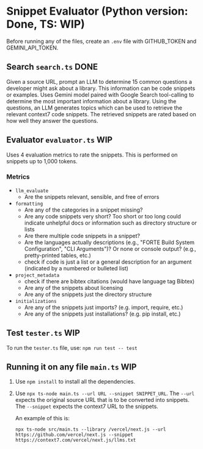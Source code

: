 # Snippet Evaluator (Python version: Done, TS: WIP)

Before running any of the files, create an `.env` file with GITHUB_TOKEN and GEMINI_API_TOKEN. 


## Search `search.ts` **DONE**
Given a source URL, prompt an LLM to determine 15 common questions a developer might ask about a library. This information can be code snippets or examples. Uses Gemini model paired with Google Search tool-calling to determine the most important information about a library. Using the questions, an LLM generates topics which can be used to retrieve the relevant context7 code snippets. The retrieved snippets are rated based on how well they answer the questions.

## Evaluator `evaluator.ts` **WIP**
Uses 4 evaluation metrics to rate the snippets. This is performed on snippets up to 1,000 tokens.  

### Metrics
* `llm_evaluate`
    * Are the snippets relevant, sensible, and free of errors
* `formatting`
    * Are any of the categories in a snippet missing?
    * Are any code snippets very short? Too short or too long could indicate unhelpful docs or information such as directory structure or lists
    * Are there multiple code snippets in a snippet?
    * Are the languages actually descriptions (e.g., "FORTE Build System Configuration", "CLI Arguments")? Or none or console output? (e.g., pretty-printed tables, etc.)
    * check if code is just a list or a general description for an argument (indicated by a numbered or bulleted list)
* `project_metadata`
    * check if there are bibtex citations (would have language tag Bibtex)
    * Are any of the snippets about licensing
    * Are any of the snippets just the directory structure
* `initializations`
    * Are any of the snippets just imports? (e.g. import, require, etc.)
    * Are any of the snippets just installations? (e.g. pip install, etc.)

## Test `tester.ts` **WIP**

To run the `tester.ts` file, use:
    `npm run test -- test`

## Running it on any file `main.ts` **WIP**

1. Use `npm install` to install all the dependencies.

2. Use `npx ts-node main.ts --url URL --snippet SNIPPET_URL`. The `--url` expects the original source URL that is to be converted into snippets. The `--snippet` expects the context7 URL to the snippets.

    An example of this is:

    `npx ts-node src/main.ts --library /vercel/next.js --url https://github.com/vercel/next.js --snippet https://context7.com/vercel/next.js/llms.txt`
